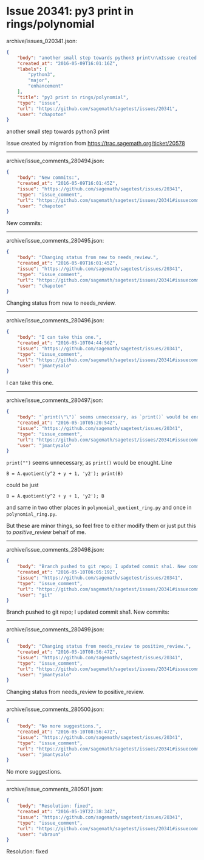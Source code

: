 # Issue 20341: py3 print in rings/polynomial

archive/issues_020341.json:
```json
{
    "body": "another small step towards python3 print\n\nIssue created by migration from https://trac.sagemath.org/ticket/20578\n\n",
    "created_at": "2016-05-09T16:01:16Z",
    "labels": [
        "python3",
        "major",
        "enhancement"
    ],
    "title": "py3 print in rings/polynomial",
    "type": "issue",
    "url": "https://github.com/sagemath/sagetest/issues/20341",
    "user": "chapoton"
}
```
another small step towards python3 print

Issue created by migration from https://trac.sagemath.org/ticket/20578





---

archive/issue_comments_280494.json:
```json
{
    "body": "New commits:",
    "created_at": "2016-05-09T16:01:45Z",
    "issue": "https://github.com/sagemath/sagetest/issues/20341",
    "type": "issue_comment",
    "url": "https://github.com/sagemath/sagetest/issues/20341#issuecomment-280494",
    "user": "chapoton"
}
```

New commits:



---

archive/issue_comments_280495.json:
```json
{
    "body": "Changing status from new to needs_review.",
    "created_at": "2016-05-09T16:01:45Z",
    "issue": "https://github.com/sagemath/sagetest/issues/20341",
    "type": "issue_comment",
    "url": "https://github.com/sagemath/sagetest/issues/20341#issuecomment-280495",
    "user": "chapoton"
}
```

Changing status from new to needs_review.



---

archive/issue_comments_280496.json:
```json
{
    "body": "I can take this one.",
    "created_at": "2016-05-10T04:44:56Z",
    "issue": "https://github.com/sagemath/sagetest/issues/20341",
    "type": "issue_comment",
    "url": "https://github.com/sagemath/sagetest/issues/20341#issuecomment-280496",
    "user": "jmantysalo"
}
```

I can take this one.



---

archive/issue_comments_280497.json:
```json
{
    "body": "`print(\"\")` seems unnecessary, as `print()` would be enought. Line\n\n\n```\nB = A.quotient(y^2 + y + 1, 'y2'); print(B)\n```\n\n\ncould be just\n\n\n```\nB = A.quotient(y^2 + y + 1, 'y2'); B\n```\n\n\nand same in two other places in `polynomial_quotient_ring.py` and once in `polynomial_ring.py`.\n\nBut these are minor things, so feel free to either modify them or just put this to *positive_review* behalf of me.",
    "created_at": "2016-05-10T05:20:54Z",
    "issue": "https://github.com/sagemath/sagetest/issues/20341",
    "type": "issue_comment",
    "url": "https://github.com/sagemath/sagetest/issues/20341#issuecomment-280497",
    "user": "jmantysalo"
}
```

`print("")` seems unnecessary, as `print()` would be enought. Line


```
B = A.quotient(y^2 + y + 1, 'y2'); print(B)
```


could be just


```
B = A.quotient(y^2 + y + 1, 'y2'); B
```


and same in two other places in `polynomial_quotient_ring.py` and once in `polynomial_ring.py`.

But these are minor things, so feel free to either modify them or just put this to *positive_review* behalf of me.



---

archive/issue_comments_280498.json:
```json
{
    "body": "Branch pushed to git repo; I updated commit sha1. New commits:",
    "created_at": "2016-05-10T06:05:19Z",
    "issue": "https://github.com/sagemath/sagetest/issues/20341",
    "type": "issue_comment",
    "url": "https://github.com/sagemath/sagetest/issues/20341#issuecomment-280498",
    "user": "git"
}
```

Branch pushed to git repo; I updated commit sha1. New commits:



---

archive/issue_comments_280499.json:
```json
{
    "body": "Changing status from needs_review to positive_review.",
    "created_at": "2016-05-10T08:56:47Z",
    "issue": "https://github.com/sagemath/sagetest/issues/20341",
    "type": "issue_comment",
    "url": "https://github.com/sagemath/sagetest/issues/20341#issuecomment-280499",
    "user": "jmantysalo"
}
```

Changing status from needs_review to positive_review.



---

archive/issue_comments_280500.json:
```json
{
    "body": "No more suggestions.",
    "created_at": "2016-05-10T08:56:47Z",
    "issue": "https://github.com/sagemath/sagetest/issues/20341",
    "type": "issue_comment",
    "url": "https://github.com/sagemath/sagetest/issues/20341#issuecomment-280500",
    "user": "jmantysalo"
}
```

No more suggestions.



---

archive/issue_comments_280501.json:
```json
{
    "body": "Resolution: fixed",
    "created_at": "2016-05-19T22:38:34Z",
    "issue": "https://github.com/sagemath/sagetest/issues/20341",
    "type": "issue_comment",
    "url": "https://github.com/sagemath/sagetest/issues/20341#issuecomment-280501",
    "user": "vbraun"
}
```

Resolution: fixed
